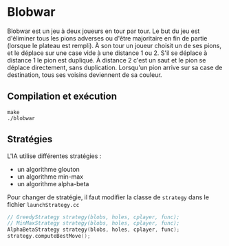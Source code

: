 # Blobwar

Blobwar est un jeu à deux joueurs en tour par tour. Le but du jeu est d'éliminer tous les pions adverses ou d'être majoritaire en fin de partie (lorsque le plateau est rempli). À son tour un joueur choisit un de ses pions, et le déplace sur une case vide à une distance 1 ou 2. S'il se déplace à distance 1 le pion est dupliqué. À distance 2 c'est un saut et le pion se déplace directement, sans duplication. Lorsqu'un pion arrive sur sa case de destination, tous ses voisins deviennent de sa couleur.

## Compilation et exécution

```
make
./blobwar
```

## Stratégies

L'IA utilise différentes stratégies :
- un algorithme glouton
- un algorithme min-max
- un algorithme alpha-beta

Pour changer de stratégie, il faut modifier la classe de `strategy` dans le fichier `launchStrategy.cc`

```c++
// GreedyStrategy strategy(blobs, holes, cplayer, func);
// MinMaxStrategy strategy(blobs, holes, cplayer, func);
AlphaBetaStrategy strategy(blobs, holes, cplayer, func);
strategy.computeBestMove();
```
